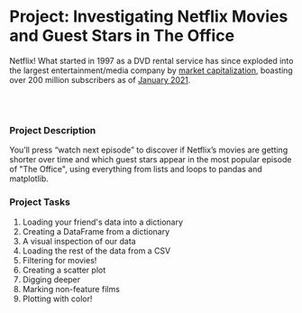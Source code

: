 # Project: Investigating Netflix Movies and Guest Stars in The Office
<p>Netflix! What started in 1997 as a DVD rental service has since exploded into the largest entertainment/media company by <a href="https://www.marketwatch.com/story/netflix-shares-close-up-8-for-yet-another-record-high-2020-07-10">market capitalization</a>, boasting over 200 million subscribers as of <a href="https://www.cbsnews.com/news/netflix-tops-200-million-subscribers-but-faces-growing-challenge-from-disney-plus/">January 2021</a>.</p><br><br>

### Project Description
  You’ll press “watch next episode” to discover if Netflix’s movies are getting shorter over time and which guest stars appear in the most popular episode of "The Office", using everything from lists and loops to pandas and matplotlib.

### Project Tasks
  1. Loading your friend's data into a dictionary
  2. Creating a DataFrame from a dictionary
  3. A visual inspection of our data
  4. Loading the rest of the data from a CSV
  5. Filtering for movies!
  6. Creating a scatter plot
  7. Digging deeper
  8. Marking non-feature films
  9. Plotting with color!



